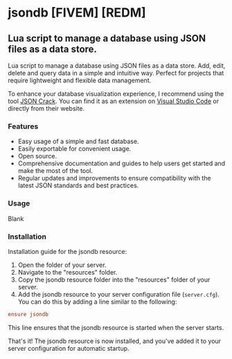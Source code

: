 # jsondb [FIVEM] [REDM]
## Lua script to manage a database using JSON files as a data store.
Lua script to manage a database using JSON files as a data store. Add, edit, delete and query data in a simple and intuitive way. Perfect for projects that require lightweight and flexible data management.

To enhance your database visualization experience, I recommend using the tool [JSON Crack](https://jsoncrack.com/). You can find it as an extension on [Visual Studio Code](https://marketplace.visualstudio.com/items?itemName=AykutSarac.jsoncrack-vscode) or directly from their website.

### Features
- Easy usage of a simple and fast database.
- Easily exportable for convenient usage.
- Open source.
- Comprehensive documentation and guides to help users get started and make the most of the tool.
- Regular updates and improvements to ensure compatibility with the latest JSON standards and best practices.

### Usage
Blank

### Installation
Installation guide for the jsondb resource:

1. Open the folder of your server.
2. Navigate to the "resources" folder.
3. Copy the jsondb resource folder into the "resources" folder of your server.
4. Add the jsondb resource to your server configuration file (`server.cfg`). You can do this by adding a line similar to the following:
```cfg
ensure jsondb
```

This line ensures that the jsondb resource is started when the server starts.

That's it! The jsondb resource is now installed, and you've added it to your server configuration for automatic startup.
